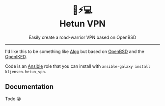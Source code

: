 <h1 align="center">
  🐡⚡💻<br>Hetun VPN
</h1>
<p align="center">Easily create a road-warrior VPN based on OpenBSD</p>

---

I'd like this to be something like [Algo](https://github.com/trailofbits/algo)
but based on [OpenBSD](https://www.openbsd.org/) and the [OpenIKED](http://www.openiked.org/).

Code is an [Ansible](https://www.ansible.com/) role that you can install
with `ansible-galaxy install kljensen.hetun_vpn`.

## Documentation

Todo 😜
